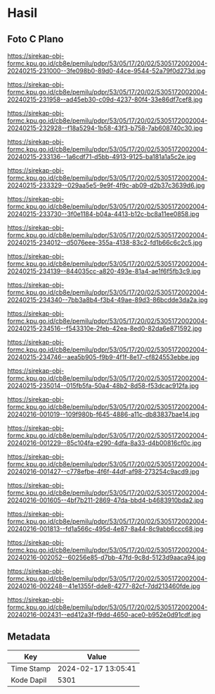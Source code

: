 # Hasil

## Foto C Plano

https://sirekap-obj-formc.kpu.go.id/cb8e/pemilu/pdpr/53/05/17/20/02/5305172002004-20240215-231000--3fe098b0-89d0-44ce-9544-52a79f0d273d.jpg

https://sirekap-obj-formc.kpu.go.id/cb8e/pemilu/pdpr/53/05/17/20/02/5305172002004-20240215-231958--ad45eb30-c09d-4237-80f4-33e86df7cef8.jpg

https://sirekap-obj-formc.kpu.go.id/cb8e/pemilu/pdpr/53/05/17/20/02/5305172002004-20240215-232928--f18a5294-1b58-43f3-b758-7ab608740c30.jpg

https://sirekap-obj-formc.kpu.go.id/cb8e/pemilu/pdpr/53/05/17/20/02/5305172002004-20240215-233136--1a6cdf71-d5bb-4913-9125-ba181a1a5c2e.jpg

https://sirekap-obj-formc.kpu.go.id/cb8e/pemilu/pdpr/53/05/17/20/02/5305172002004-20240215-233329--029aa5e5-9e9f-4f9c-ab09-d2b37c3639d6.jpg

https://sirekap-obj-formc.kpu.go.id/cb8e/pemilu/pdpr/53/05/17/20/02/5305172002004-20240215-233730--3f0e1184-b04a-4413-b12c-bc8a11ee0858.jpg

https://sirekap-obj-formc.kpu.go.id/cb8e/pemilu/pdpr/53/05/17/20/02/5305172002004-20240215-234012--d5076eee-355a-4138-83c2-fd1b66c6c2c5.jpg

https://sirekap-obj-formc.kpu.go.id/cb8e/pemilu/pdpr/53/05/17/20/02/5305172002004-20240215-234139--844035cc-a820-493e-81a4-ae1f6f5fb3c9.jpg

https://sirekap-obj-formc.kpu.go.id/cb8e/pemilu/pdpr/53/05/17/20/02/5305172002004-20240215-234340--7bb3a8b4-f3b4-49ae-89d3-86bcdde3da2a.jpg

https://sirekap-obj-formc.kpu.go.id/cb8e/pemilu/pdpr/53/05/17/20/02/5305172002004-20240215-234516--f543310e-2feb-42ea-8ed0-82da6e871592.jpg

https://sirekap-obj-formc.kpu.go.id/cb8e/pemilu/pdpr/53/05/17/20/02/5305172002004-20240215-234746--aea5b905-f9b9-4f1f-8e17-cf824553ebbe.jpg

https://sirekap-obj-formc.kpu.go.id/cb8e/pemilu/pdpr/53/05/17/20/02/5305172002004-20240215-235014--015fb5fa-50a4-48b2-8d58-f53dcac912fa.jpg

https://sirekap-obj-formc.kpu.go.id/cb8e/pemilu/pdpr/53/05/17/20/02/5305172002004-20240216-001019--109f980b-f645-4886-a11c-db83837bae14.jpg

https://sirekap-obj-formc.kpu.go.id/cb8e/pemilu/pdpr/53/05/17/20/02/5305172002004-20240216-001229--85c104fa-e290-4dfa-8a33-d4b00816cf0c.jpg

https://sirekap-obj-formc.kpu.go.id/cb8e/pemilu/pdpr/53/05/17/20/02/5305172002004-20240216-001427--c778efbe-4f6f-44df-af98-273254c9acd9.jpg

https://sirekap-obj-formc.kpu.go.id/cb8e/pemilu/pdpr/53/05/17/20/02/5305172002004-20240216-001605--4bf7b211-2869-47da-bbd4-b4683910bda2.jpg

https://sirekap-obj-formc.kpu.go.id/cb8e/pemilu/pdpr/53/05/17/20/02/5305172002004-20240216-001813--fd1a566c-495d-4e87-8a44-8c9abb6ccc68.jpg

https://sirekap-obj-formc.kpu.go.id/cb8e/pemilu/pdpr/53/05/17/20/02/5305172002004-20240216-002052--60256e85-d7bb-47fd-9c8d-5123d9aaca94.jpg

https://sirekap-obj-formc.kpu.go.id/cb8e/pemilu/pdpr/53/05/17/20/02/5305172002004-20240216-002248--41e1355f-dde8-4277-82cf-7dd213460fde.jpg

https://sirekap-obj-formc.kpu.go.id/cb8e/pemilu/pdpr/53/05/17/20/02/5305172002004-20240216-002431--ed412a3f-f9dd-4650-ace0-b952e0d91cdf.jpg


## Metadata

| Key        | Value               |
| ---------- | ------------------- |
| Time Stamp | 2024-02-17 13:05:41 |
| Kode Dapil | 5301                |



